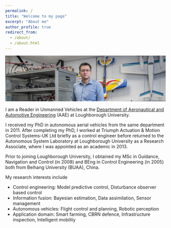 ```yaml
---
permalink: /
title: "Welcome to my page"
excerpt: "About me"
author_profile: true
redirect_from: 
  - /about/
  - /about.html
---
```


![image](/images/D5286-03.jpg)

I am a Reader in Unmanned Vehicles at the [Department of Aeronautical and Automotive Engineering](https://www.lboro.ac.uk/departments/aae/) (AAE) at Loughborough University. 

I received my PhD in autonomous aerial vehicles from the same department in 2011. After completing my PhD,  I worked at Triumph Actuation & Motion Control Systems-UK Ltd briefly as a control engineer before returned to the Autonomous System Laboratory at Loughborough University as a Research Associate, where I was appointed as an academic in 2013. 

Prior to joining Loughborough University, I obtained my MSc in Guidance, Navigation and Control (in 2008) and BEng in Control Engineering (in 2005) both from Beihang University (BUAA), China. 

My research interests include
* Control engineering: Model predictive control, Disturbance observer based control
* Information fusion: Bayesian estimation, Data assimilation, Sensor management
* Autonomous vehicles: Flight control and planning, Robotic perception
* Application domain: Smart farming, CBRN defence, Infrastructure inspection, Intelligent mobility

